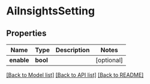 # AiInsightsSetting

## Properties
Name | Type | Description | Notes
------------ | ------------- | ------------- | -------------
**enable** | **bool** |  | [optional] 

[[Back to Model list]](../README.md#documentation-for-models) [[Back to API list]](../README.md#documentation-for-api-endpoints) [[Back to README]](../README.md)


